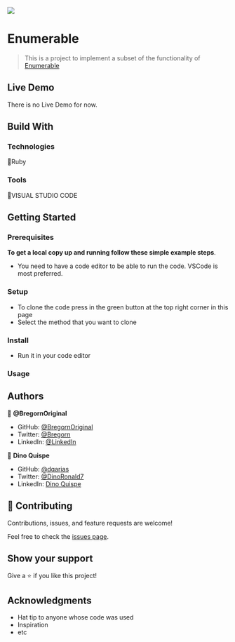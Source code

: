 ![](https://img.shields.io/badge/Microverse-blueviolet)

# Enumerable

> This is a project to implement a subset of the functionality of [Enumerable](https://ruby-doc.org/core-3.0.0/Enumerable.html)

## Live Demo

There is no Live Demo for now.

## Build With

### Technologies

🔷Ruby

### Tools

💠VISUAL STUDIO CODE

## Getting Started

### Prerequisites

**To get a local copy up and running follow these simple example steps**.

- You need to have a code editor to be able to run the code. VSCode is most preferred.

### Setup

- To clone the code press in the green button at the top right corner in this page
- Select the method that you want to clone

### Install

- Run it in your code editor

### Usage

## Authors

👤 **@BregornOriginal**

- GitHub: [@BregornOriginal](https://github.com/BregornOriginal)
- Twitter: [@Bregorn](https://twitter.com/home)
- LinkedIn: [@LinkedIn](https://www.linkedin.com/in/julio-gagliardi/)

👤 **Dino Quispe**

- GitHub: [@dqarias](https://github.com/dqarias)
- Twitter: [@DinoRonald7](https://twitter.com/DinoRonald7?t=Zanx9DXMEG9C_PNF3woZFg&s=08)
- LinkedIn: [Dino Quispe](https://www.linkedin.com/in/dino-ronald-quispe-arias/)

## 🤝 Contributing

Contributions, issues, and feature requests are welcome!

Feel free to check the [issues page](../../issues/).

## Show your support

Give a ⭐️ if you like this project!

## Acknowledgments

- Hat tip to anyone whose code was used
- Inspiration
- etc